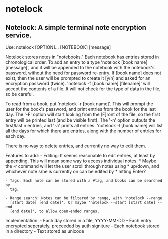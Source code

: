 notelock
========

## Notelock: A simple terminal note encryption service.

Use: 
    notelock [OPTION]... [NOTEBOOK] [message]

Notelock stores notes in "notebooks." Each notebook has entries stored in
chronological order. To add an entry to a type 'notelock [book name] [message]',
and it will be appended to the notebook with the notebook's password, without
the need for password re-entry. If [book name] does not exist, then the
user will be prompted to create it [y/n] and asked for an encryption password
(twice). 'notelock -f [book name] [filename]' will accept the contents of a
file. It will not check for the type of data in the file, so be careful.

To read from a book, put 'notelock -r [book name]'. This will prompt the user
for the book's password, and print entries from the book for the last day. The
'-F' option will start looking from the [F]ront of the file, so the first entry
will be printed last (and be visible first). The '-n' option outputs the
first/last n entries, and '-a' prints all entries. 'notelock -l [book name] will
list all the days for which there are entries, along with the number of entries
for each day.

There is no way to delete entries, and currently no way to edit them.

Features to add:
    - Editing: It seems reasonable to edit entries, at least by appending. This
      will mean some way to access individual notes.
        * Maybe the -r command will let the user scroll through notes using
        * up/down, and whichever note s/he is currently on can be edited by
        * hitting Enter?

    - Tags: Each note can be stored with a #tag, and books can be searched by
      tag.

    - Range search: Notes can be filtered by range, with 'notelock --range
      [start date] [end date]'. Or maybe 'notelock --start [start date] --end
      [end date]', to allow open-ended ranges.


Implementation:
    - Each day stored in a file, YYYY-MM-DD
    - Each entry encrypted seperately, preceeded by auth signiture
    - Each notebook stored in a directory
    - Text stored as unicode
